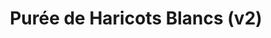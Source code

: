 ---
uuid: 547561cd-e48b-447e-9b8c-da6a78b8f6a5
title: Purée de Haricots Blancs (v2)
description: La purée sera servie avec une feuille de choux frisé et une picada.
  Mais elle peut faire un accompagnement de légumes avec un peu de jus.
layout: recettes
type: plat
categories:
  - Accompagnement
auteur: Ottolenghi
regime:
  - vegan
  - vegetarien
  - sans-gluten
  - sans-lactose
cuisson: Oui
temperature: Chaud
plate: 4
check: Oui
checkAlwaysOk: false
ingredients:
  sec:
    - title: Haricots blancs
      quantite: 70
      unit: grammes
  sucres:
    - title: Jus de citron
      quantite: 25
      unit: ml
  lof:
    - title: huile d'olive
      quantite: 15
      unit: ml
preparation: >-
  Tremper les haricots la veille, cela peut aussi se faire en 2h avec de l'eau
  chaude, mais pour une meilleure digestion, 2 jours de trempages en changeant
  l'eau est le top.


  Ensuite les cuire, selon les haricots le temps varie, par exemple ceux de Lima prennent plutôt 2h, alors que les petits lingots blancs seront cuit en une petite heur s'ils ont eu un bon trempage.




  Ensuite les mixer avec le jus de citron, l 'huile, sans oublier de saler. Ici on peut rajouter un peu d 'eau, selon l'égouttage opéré. On voudra que la purée soit bien lisse et pas sèche.
publishDate: 2024-03-27T08:07:20.474Z
---